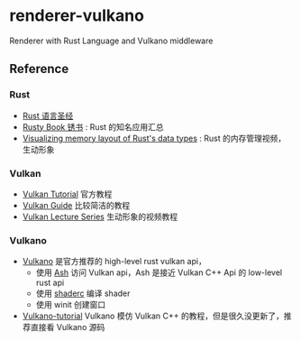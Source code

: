 # renderer-vulkano

Renderer with Rust Language and Vulkano middleware

## Reference

### Rust

- [Rust 语言圣经](https://course.rs/about-book.html)
- [Rusty Book 锈书](https://rusty.rs/about.html) : Rust 的知名应用汇总
- [Visualizing memory layout of Rust's data types](https://www.bilibili.com/video/BV1KT4y167f1) : Rust 的内存管理视频，生动形象

### Vulkan

- [Vulkan Tutorial](https://vulkan-tutorial.com/) 官方教程
- [Vulkan Guide](https://vkguide.dev/) 比较简洁的教程
- [Vulkan Lecture Series](https://www.youtube.com/watch?v=tLwbj9qys18&list=PLmIqTlJ6KsE1Jx5HV4sd2jOe3V1KMHHgn&index=1) 生动形象的视频教程

### Vulkano

- [Vulkano](https://github.com/vulkano-rs/vulkano) 是官方推荐的 high-level rust vulkan api，
  - 使用 [Ash](https://github.com/ash-rs/ash) 访问 Vulkan api，Ash 是接近 Vulkan C++ Api 的 low-level rust api
  - 使用 [shaderc](https://github.com/google/shaderc-rs) 编译 shader
  - 使用 winit 创建窗口
- [Vulkano-tutorial](https://github.com/bwasty/vulkan-tutorial-rs#swap-chain) Vulkano 模仿 Vulkan C++ 的教程，但是很久没更新了，推荐直接看 Vulkano 源码